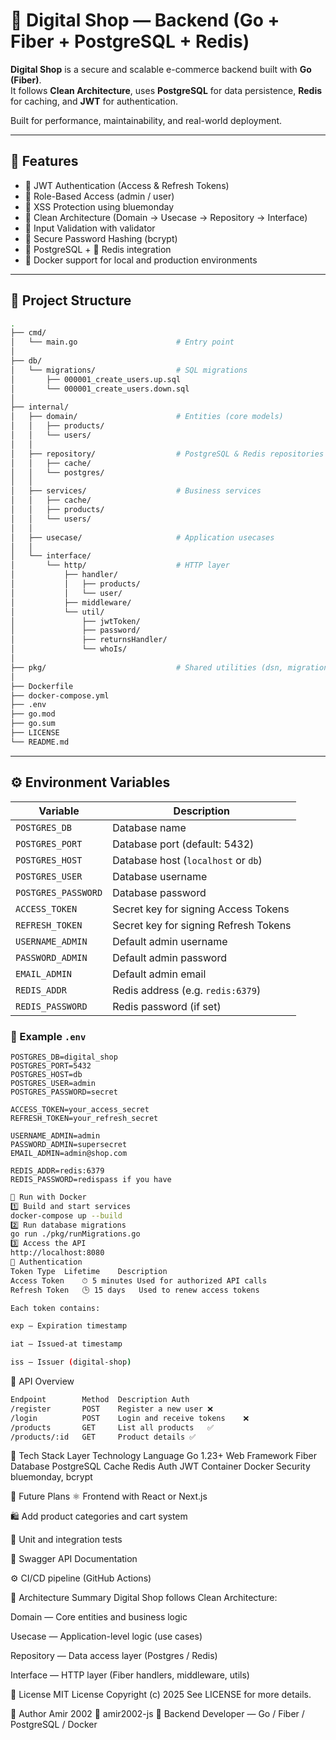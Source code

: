 # 🛒 Digital Shop — Backend (Go + Fiber + PostgreSQL + Redis)

**Digital Shop** is a secure and scalable e-commerce backend built with **Go (Fiber)**.  
It follows **Clean Architecture**, uses **PostgreSQL** for data persistence, **Redis** for caching, and **JWT** for authentication.

Built for performance, maintainability, and real-world deployment.

---

## 🚀 Features

- 🔐 JWT Authentication (Access & Refresh Tokens)
- 🧩 Role-Based Access (admin / user)
- 🧼 XSS Protection using bluemonday
- 🧱 Clean Architecture (Domain → Usecase → Repository → Interface)
- 🧠 Input Validation with validator
- 🧰 Secure Password Hashing (bcrypt)
- 🐘 PostgreSQL + 🧊 Redis integration
- 🐳 Docker support for local and production environments

---

## 🧭 Project Structure
```bash
.
├── cmd/
│   └── main.go                      # Entry point
│
├── db/
│   └── migrations/                  # SQL migrations
│       ├── 000001_create_users.up.sql
│       └── 000001_create_users.down.sql
│
├── internal/
│   ├── domain/                      # Entities (core models)
│   │   ├── products/
│   │   └── users/
│   │
│   ├── repository/                  # PostgreSQL & Redis repositories
│   │   ├── cache/
│   │   └── postgres/
│   │
│   ├── services/                    # Business services
│   │   ├── cache/
│   │   ├── products/
│   │   └── users/
│   │
│   ├── usecase/                     # Application usecases
│   │
│   └── interface/
│       └── http/                    # HTTP layer
│           ├── handler/
│           │   ├── products/
│           │   └── user/
│           ├── middleware/
│           └── util/
│               ├── jwtToken/
│               ├── password/
│               ├── returnsHandler/
│               └── whoIs/
│
├── pkg/                             # Shared utilities (dsn, migrations)
│
├── Dockerfile
├── docker-compose.yml
├── .env
├── go.mod
├── go.sum
├── LICENSE
└── README.md
```

---

## ⚙️ Environment Variables

| Variable | Description |
|-----------|-------------|
| `POSTGRES_DB` | Database name |
| `POSTGRES_PORT` | Database port (default: 5432) |
| `POSTGRES_HOST` | Database host (`localhost` or `db`) |
| `POSTGRES_USER` | Database username |
| `POSTGRES_PASSWORD` | Database password |
| `ACCESS_TOKEN` | Secret key for signing Access Tokens |
| `REFRESH_TOKEN` | Secret key for signing Refresh Tokens |
| `USERNAME_ADMIN` | Default admin username |
| `PASSWORD_ADMIN` | Default admin password |
| `EMAIL_ADMIN` | Default admin email |
| `REDIS_ADDR` | Redis address (e.g. `redis:6379`) |
| `REDIS_PASSWORD` | Redis password (if set) |

### 🧩 Example `.env`

```env
POSTGRES_DB=digital_shop
POSTGRES_PORT=5432
POSTGRES_HOST=db
POSTGRES_USER=admin
POSTGRES_PASSWORD=secret

ACCESS_TOKEN=your_access_secret
REFRESH_TOKEN=your_refresh_secret

USERNAME_ADMIN=admin
PASSWORD_ADMIN=supersecret
EMAIL_ADMIN=admin@shop.com

REDIS_ADDR=redis:6379
REDIS_PASSWORD=redispass if you have
```

```bash
🐳 Run with Docker
1️⃣ Build and start services
docker-compose up --build
2️⃣ Run database migrations
go run ./pkg/runMigrations.go
3️⃣ Access the API
http://localhost:8080
🔑 Authentication
Token Type	Lifetime	Description
Access Token	⏱ 5 minutes	Used for authorized API calls
Refresh Token	🕒 15 days	Used to renew access tokens

Each token contains:

exp — Expiration timestamp

iat — Issued-at timestamp

iss — Issuer (digital-shop)

```

📡 API Overview
```bash
Endpoint	    Method	Description	Auth
/register	    POST	Register a new user	❌
/login	        POST	Login and receive tokens	❌
/products	    GET	    List all products	✅
/products/:id	GET	    Product details	✅
```

🧱 Tech Stack
Layer	Technology
Language	Go 1.23+
Web Framework	Fiber
Database	PostgreSQL
Cache	Redis
Auth	JWT
Container	Docker
Security	bluemonday, bcrypt

🧹 Future Plans
⚛️ Frontend with React or Next.js

🛍️ Add product categories and cart system

🧪 Unit and integration tests

📘 Swagger API Documentation

⚙️ CI/CD pipeline (GitHub Actions)

🧠 Architecture Summary
Digital Shop follows Clean Architecture:

Domain — Core entities and business logic

Usecase — Application-level logic (use cases)

Repository — Data access layer (Postgres / Redis)

Interface — HTTP layer (Fiber handlers, middleware, utils)

🪪 License
MIT License
Copyright (c) 2025
See LICENSE for more details.

💬 Author
Amir 2002
📧 amir2002-js
🧠 Backend Developer — Go / Fiber / PostgreSQL / Docker

